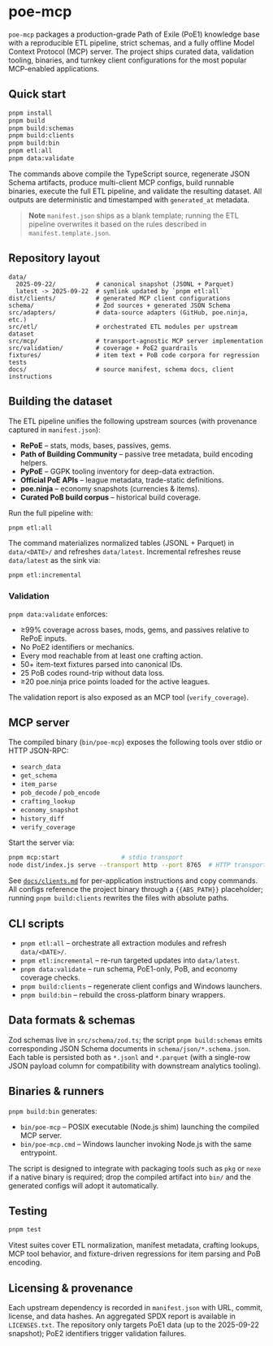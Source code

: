# poe-mcp

`poe-mcp` packages a production-grade Path of Exile (PoE1) knowledge base with a reproducible ETL pipeline, strict schemas, and a fully offline Model Context Protocol (MCP) server. The project ships curated data, validation tooling, binaries, and turnkey client configurations for the most popular MCP-enabled applications.

## Quick start

```bash
pnpm install
pnpm build
pnpm build:schemas
pnpm build:clients
pnpm build:bin
pnpm etl:all
pnpm data:validate
```

The commands above compile the TypeScript source, regenerate JSON Schema artifacts, produce multi-client MCP configs, build runnable binaries, execute the full ETL pipeline, and validate the resulting dataset. All outputs are deterministic and timestamped with `generated_at` metadata.

> **Note**
> `manifest.json` ships as a blank template; running the ETL pipeline overwrites it based on the rules described in `manifest.template.json`.

## Repository layout

```
data/
  2025-09-22/           # canonical snapshot (JSONL + Parquet)
  latest -> 2025-09-22  # symlink updated by `pnpm etl:all`
dist/clients/           # generated MCP client configurations
schema/                 # Zod sources + generated JSON Schema
src/adapters/           # data-source adapters (GitHub, poe.ninja, etc.)
src/etl/                # orchestrated ETL modules per upstream dataset
src/mcp/                # transport-agnostic MCP server implementation
src/validation/         # coverage + PoE2 guardrails
fixtures/               # item text + PoB code corpora for regression tests
docs/                   # source manifest, schema docs, client instructions
```

## Building the dataset

The ETL pipeline unifies the following upstream sources (with provenance captured in `manifest.json`):

- **RePoE** – stats, mods, bases, passives, gems.
- **Path of Building Community** – passive tree metadata, build encoding helpers.
- **PyPoE** – GGPK tooling inventory for deep-data extraction.
- **Official PoE APIs** – league metadata, trade-static definitions.
- **poe.ninja** – economy snapshots (currencies & items).
- **Curated PoB build corpus** – historical build coverage.

Run the full pipeline with:

```bash
pnpm etl:all
```

The command materializes normalized tables (JSONL + Parquet) in `data/<DATE>/` and refreshes `data/latest`. Incremental refreshes reuse `data/latest` as the sink via:

```bash
pnpm etl:incremental
```

### Validation

`pnpm data:validate` enforces:

- ≥99% coverage across bases, mods, gems, and passives relative to RePoE inputs.
- No PoE2 identifiers or mechanics.
- Every mod reachable from at least one crafting action.
- 50+ item-text fixtures parsed into canonical IDs.
- 25 PoB codes round-trip without data loss.
- ≥20 poe.ninja price points loaded for the active leagues.

The validation report is also exposed as an MCP tool (`verify_coverage`).

## MCP server

The compiled binary (`bin/poe-mcp`) exposes the following tools over stdio or HTTP JSON-RPC:

- `search_data`
- `get_schema`
- `item_parse`
- `pob_decode` / `pob_encode`
- `crafting_lookup`
- `economy_snapshot`
- `history_diff`
- `verify_coverage`

Start the server via:

```bash
pnpm mcp:start                 # stdio transport
node dist/index.js serve --transport http --port 8765  # HTTP transport
```

See [`docs/clients.md`](docs/clients.md) for per-application instructions and copy commands. All configs reference the project binary through a `{{ABS_PATH}}` placeholder; running `pnpm build:clients` rewrites the files with absolute paths.

## CLI scripts

- `pnpm etl:all` – orchestrate all extraction modules and refresh `data/<DATE>/`.
- `pnpm etl:incremental` – re-run targeted updates into `data/latest`.
- `pnpm data:validate` – run schema, PoE1-only, PoB, and economy coverage checks.
- `pnpm build:clients` – regenerate client configs and Windows launchers.
- `pnpm build:bin` – rebuild the cross-platform binary wrappers.

## Data formats & schemas

Zod schemas live in `src/schema/zod.ts`; the script `pnpm build:schemas` emits corresponding JSON Schema documents in `schema/json/*.schema.json`. Each table is persisted both as `*.jsonl` and `*.parquet` (with a single-row JSON payload column for compatibility with downstream analytics tooling).

## Binaries & runners

`pnpm build:bin` generates:

- `bin/poe-mcp` – POSIX executable (Node.js shim) launching the compiled MCP server.
- `bin/poe-mcp.cmd` – Windows launcher invoking Node.js with the same entrypoint.

The script is designed to integrate with packaging tools such as `pkg` or `nexe` if a native binary is required; drop the compiled artifact into `bin/` and the generated configs will adopt it automatically.

## Testing

```bash
pnpm test
```

Vitest suites cover ETL normalization, manifest metadata, crafting lookups, MCP tool behavior, and fixture-driven regressions for item parsing and PoB encoding.

## Licensing & provenance

Each upstream dependency is recorded in `manifest.json` with URL, commit, license, and data hashes. An aggregated SPDX report is available in `LICENSES.txt`. The repository only targets PoE1 data (up to the 2025-09-22 snapshot); PoE2 identifiers trigger validation failures.
